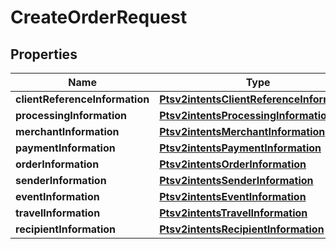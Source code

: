 
# CreateOrderRequest

## Properties
Name | Type | Description | Notes
------------ | ------------- | ------------- | -------------
**clientReferenceInformation** | [**Ptsv2intentsClientReferenceInformation**](Ptsv2intentsClientReferenceInformation.md) |  |  [optional]
**processingInformation** | [**Ptsv2intentsProcessingInformation**](Ptsv2intentsProcessingInformation.md) |  |  [optional]
**merchantInformation** | [**Ptsv2intentsMerchantInformation**](Ptsv2intentsMerchantInformation.md) |  |  [optional]
**paymentInformation** | [**Ptsv2intentsPaymentInformation**](Ptsv2intentsPaymentInformation.md) |  |  [optional]
**orderInformation** | [**Ptsv2intentsOrderInformation**](Ptsv2intentsOrderInformation.md) |  |  [optional]
**senderInformation** | [**Ptsv2intentsSenderInformation**](Ptsv2intentsSenderInformation.md) |  |  [optional]
**eventInformation** | [**Ptsv2intentsEventInformation**](Ptsv2intentsEventInformation.md) |  |  [optional]
**travelInformation** | [**Ptsv2intentsTravelInformation**](Ptsv2intentsTravelInformation.md) |  |  [optional]
**recipientInformation** | [**Ptsv2intentsRecipientInformation**](Ptsv2intentsRecipientInformation.md) |  |  [optional]



